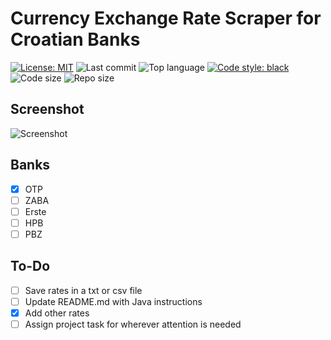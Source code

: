 # Currency Exchange Rate Scraper for Croatian Banks
[![License: MIT](https://img.shields.io/github/license/smamusa/exchange-rate-scraper)](https://github.com/smamusa/exchange-rate-scraper/blob/master/LICENSE.md) 
![Last commit](https://img.shields.io/github/last-commit/smamusa/exchange-rate-scraper)
![Top language](https://img.shields.io/github/languages/top/smamusa/exchange-rate-scraper)
[![Code style: black](https://img.shields.io/badge/code%20style-black-000000.svg)](https://github.com/psf/black)
![Code size](https://img.shields.io/github/languages/code-size/smamusa/exchange-rate-scraper)
![Repo size](https://img.shields.io/github/repo-size/smamusa/exchange-rate-scraper)

## Screenshot

![Screenshot](creenshot.png)


## Banks

- [x] OTP
- [ ] ZABA
- [ ] Erste
- [ ] HPB
- [ ] PBZ

## To-Do

- [ ] Save rates in a txt or csv file
- [ ] Update README.md with Java instructions
- [x] Add other rates
- [ ] Assign project task for wherever attention is needed

